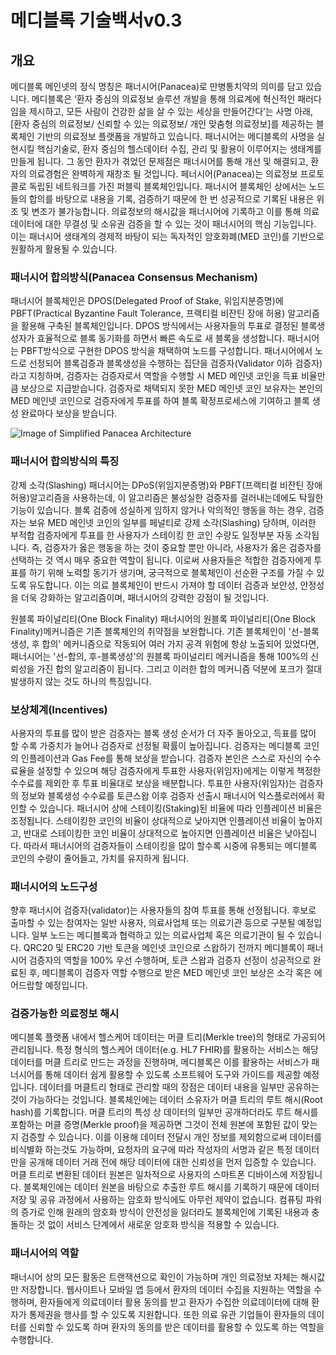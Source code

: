 # 메디블록 기술백서v0.3

## 개요
메디블록 메인넷의 정식 명칭은 패너시어(Panacea)로 만병통치약의 의미를 담고 있습니다. 메디블록은 ‘환자 중심의 의료정보 솔루션 개발을 통해 의료계에 혁신적인 패러다임을 제시하고, 모든 사람이 건강한 삶을 살 수 있는 세상을 만들어간다’는 사명 아래, [환자 중심의 의료정보/ 신뢰할 수 있는 의료정보/ 개인 맞춤형 의료정보]를 제공하는 블록체인 기반의 의료정보 플랫폼을 개발하고 있습니다. 패너시어는 메디블록의 사명을 실현시킬 핵심기술로, 환자 중심의 헬스데이터 수집, 관리 및 활용이 이루어지는 생태계를 만들게 됩니다. 그 동안 환자가 겪었던 문제점은 패너시어를 통해 개선 및 해결되고, 환자의 의료경험은 완벽하게 재창조 될 것입니다. 페너시어(Panacea)는 의료정보 프로토콜로 독립된 네트워크를 가진 퍼블릭 블록체인입니다. 패너시어 블록체인 상에서는 노드들의 합의를 바탕으로 내용을 기록, 검증하기 때문에 한 번 성공적으로 기록된 내용은 위조 및 변조가 불가능합니다. 의료정보의 해시값을 패너시어에 기록하고 이를 통해 의료데이터에 대한 무결성 및 소유권 검증을 할 수 있는 것이 패너시어의 핵심 기능입니다. 이는 패너시어 생태계의 경제적 바탕이 되는 독자적인 암호화폐(MED 코인)를 기반으로 원활하게 활용될 수 있습니다.

### 패너시어 합의방식(Panacea Consensus Mechanism)
패너시어 블록체인은 DPOS(Delegated Proof of Stake, 위임지분증명)에 PBFT(Practical Byzantine Fault Tolerance, 프랙티컬 비잔틴 장애 허용) 알고리즘을 활용해 구축된 블록체인입니다. DPOS 방식에서는 사용자들의 투표로 결정된 블록생성자가 효율적으로 블록 동기화를 하면서 빠른 속도로 새 블록을 생성합니다. 패너시어는 PBFT방식으로 구현한 DPOS 방식을 채택하여 노드를 구성합니다. 패너시어에서 노드로 선정되어 블록검증과 블록생성을 수행하는 집단을 검증자(Validator 이하 검증자)라고 지칭하며, 검증자는 검증자로서 역할을 수행할 시 MED 메인넷 코인을 득표 비율만큼 보상으로 지급받습니다. 검증자로 채택되지 못한 MED 메인넷 코인 보유자는 본인의 MED 메인넷 코인으로 검증자에게 투표를 하여 블록 확정프로세스에 기여하고 블록 생성 완료마다 보상을 받습니다. 

 ![Image of Simplified Panacea Architecture](https://github.com/medibloc/whitepaper/blob/master/Simplified%20Panacea%20Architecture.png) 
 
 ### 패너시어 합의방식의 특징 
강제 소각(Slashing) 
패너시어는 DPoS(위임지분증명)와 PBFT(프랙티컬 비잔틴 장애 허용)알고리즘을 사용하는데, 이 알고리즘은 불성실한 검증자를 걸러내는데에도 탁월한 기능이 있습니다. 블록 검증에 성실하게 임하지 않거나 악의적인 행동을 하는 경우, 검증자는 보유 MED 메인넷 코인의 일부를 페널티로 강제 소각(Slashing) 당하며, 이러한 부적합 검증자에게 투표를 한 사용자가 스테이킹 한 코인 수량도 일정부분 자동 소각됩니다. 즉, 검증자가 옳은 행동을 하는 것이 중요할 뿐만 아니라, 사용자가 옳은 검증자를 선택하는 것 역시 매우 중요한 역할이 됩니다. 이로써 사용자들은 적합한 검증자에게 투표를 하기 위해 노력할 동기가 생기며, 궁극적으로 블록체인이 선순환 구조를 가질 수 있도록 유도합니다. 이는 의료 블록체인이 반드시 가져야 할 데이터 검증과 보안성, 안정성을 더욱 강화하는 알고리즘이며, 패너시어의 강력한 강점이 될 것입니다.
 
원블록 파이널리티(One Block Finality) 
패너시어의 원블록 파이널리티(One Block Finality)메커니즘은 기존 블록체인의 취약점을 보완합니다. 기존 블록체인이 '선-블록 생성, 후 합의' 메커니즘으로 작동되어 여러 가지 공격 위험에 항상 노출되어 있었다면, 패너시어는 '선-합의, 후-블록생성'의 원블록 파이널리티 메커니즘을 통해 100%의 신뢰성을 가진 합의 알고리즘이 됩니다. 그리고 이러한 합의 메커니즘 덕분에 포크가 절대 발생하지 않는 것도 하나의 특징입니다. 

### 보상체계(Incentives)
사용자의 투표를 많이 받은 검증자는 블록 생성 순서가 더 자주 돌아오고, 득표를 많이 할 수록 가중치가 늘어나 검증자로 선정될 확률이 높아집니다. 검증자는 메디블록 코인의 인플레이션과 Gas Fee를 통해 보상을 받습니다. 검증자 본인은 스스로 자신의 수수료율을 설정할 수 있으며 해당 검증자에게 투표한 사용자(위임자)에게는 이렇게 책정한 수수료를 제외한 후 투표 비율대로 보상을 배분합니다. 투표한 사용자(위임자)는 검증자의 정보와 블록생성 수수료를 토큰스왑 이후 검증자 선출시 패너시어 익스플로러에서 확인할 수 있습니다. 패너시어 상에 스테이킹(Staking)된 비율에 따라 인플레이션 비율은 조정됩니다. 스테이킹한 코인의 비율이 상대적으로 낮아지면 인플레이션 비율이 높아지고, 반대로 스테이킹한 코인 비율이 상대적으로 높아지면 인플레이션 비율은 낮아집니다. 따라서 패너시어의 검증자들이 스테이킹을 많이 할수록 시중에 유통되는 메디블록 코인의 수량이 줄어들고, 가치를 유지하게 됩니다. 

### 패너시어의 노드구성 
향후 패너시어 검증자(validator)는 사용자들의 참여 투표를 통해 선정됩니다. 후보로 출마할 수 있는 참여자는 일반 사용자, 의료사업체 또는 의료기관 등으로 구분될 예정입니다. 일부 노드는 메디블록과 협력하고 있는 의료사업체 혹은 의료기관이 될 수 있습니다. QRC20 및 ERC20 기반 토큰을 메인넷 코인으로 스왑하기 전까지 메디블록이 패너시어 검증자의 역할을 100% 우선 수행하며, 토큰 스왑과 검증자 선정이 성공적으로 완료된 후, 메디블록이 검증자 역할 수행으로 받은 MED 메인넷 코인 보상은 소각 혹은 에어드랍할 예정입니다.

### 검증가능한 의료정보 해시
메디블록 플랫폼 내에서 헬스케어 데이터는 머클 트리(Merkle tree)의 형태로 가공되어 관리됩니다. 특정 형식의 헬스케어 데이터(e.g. HL7 FHIR)를 활용하는 서비스는 해당 데이터를 머클 트리로 만드는 과정을 진행하며, 메디블록은 이를 활용하는 서비스가 패너시어를 통해 데이터 쉽게 활용할 수 있도록 소프트웨어 도구와 가이드를 제공할 예정입니다. 데이터를 머클트리 형태로 관리할 때의 장점은 데이터 내용을 일부만 공유하는 것이 가능하다는 것입니다. 블록체인에는 데이터 소유자가 머클 트리의 루트 해시(Root hash)를 기록합니다. 머클 트리의 특성 상 데이터의 일부만 공개하더라도 루트 해시를 포함하는 머클 증명(Merkle proof)을 제공하면 그것이 전체 원본에 포함된 값이 맞는지 검증할 수 있습니다. 이를 이용해 데이터 전달시 개인 정보를 제외함으로써 데이터를 비식별화 하는것도 가능하며, 요청자의 요구에 따라 작성자의 서명과 같은 특정 데이터만을 공개해 데이터 거래 전에 해당 데이터에 대한 신뢰성을 먼저 입증할 수 있습니다. 머클 트리로 변환된 데이터 원본은 일차적으로 사용자의 스마트폰 디바이스에 저장됩니다. 블록체인에는 데이터 원본을 바탕으로 추출한 루트 해시를 기록하기 때문에 데이터 저장 및 공유 과정에서 사용하는 암호화 방식에도 아무런 제약이 없습니다. 컴퓨팅 파워의 증가로 인해 원래의 암호화 방식이 안전성을 잃더라도 블록체인에 기록된 내용과 충돌하는 것 없이 서비스 단계에서 새로운 암호화 방식을 적용할 수 있습니다.

### 패너시어의 역할 
패너시어 상의 모든 활동은 트랜잭션으로 확인이 가능하며 개인 의료정보 자체는 해시값만 저장합니다. 웹사이트나 모바일 앱 등에서 환자의 데이터 수집을 지원하는 역할을 수행하며, 환자들에게 의료데이터 활용 동의를 받고 환자가 수집한 의료데이터에 대해 환자가 통제권을 행사를 할 수 있도록 지원합니다. 또한 의료 유관 기업들이 환자들의 데이터를 신뢰할 수 있도록 하며 환자의 동의를 받은 데이터를 활용할 수 있도록 하는 역할을 수행합니다.
